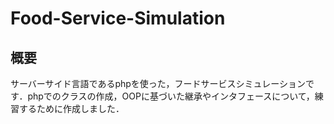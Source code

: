 # Food-Service-Simulation

## 概要
サーバーサイド言語であるphpを使った，フードサービスシミュレーションです．phpでのクラスの作成，OOPに基づいた継承やインタフェースについて，練習するために作成しました．
